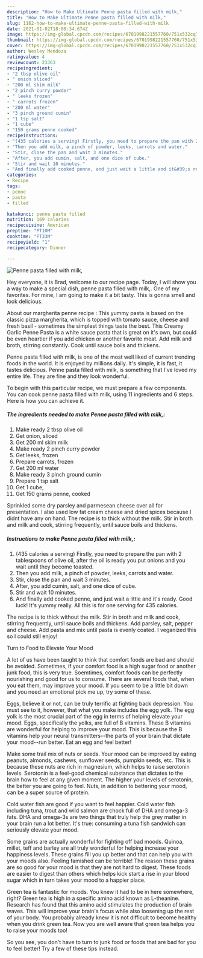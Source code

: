 ```yaml
---
description: "How to Make Ultimate Penne pasta filled with milk,"
title: "How to Make Ultimate Penne pasta filled with milk,"
slug: 1162-how-to-make-ultimate-penne-pasta-filled-with-milk
date: 2021-01-02T18:08:34.674Z
image: https://img-global.cpcdn.com/recipes/6701998221557760/751x532cq70/penne-pasta-filled-with-milk-recipe-main-photo.jpg
thumbnail: https://img-global.cpcdn.com/recipes/6701998221557760/751x532cq70/penne-pasta-filled-with-milk-recipe-main-photo.jpg
cover: https://img-global.cpcdn.com/recipes/6701998221557760/751x532cq70/penne-pasta-filled-with-milk-recipe-main-photo.jpg
author: Wesley Mendoza
ratingvalue: 4
reviewcount: 23363
recipeingredient:
- "2 tbsp olive oil"
- " onion sliced"
- "200 ml skim milk"
- "2 pinch curry powder"
- " leeks frozen"
- " carrots frozen"
- "200 ml water"
- "3 pinch ground cumin"
- "1 tsp salt"
- "1 cube"
- "150 grams penne cooked"
recipeinstructions:
- "(435 calories a serving) Firstly, you need to prepare the pan with 2 tablespoons of olive oil, after the oil is ready you put onions and you wait until they become toasted."
- "Then you add milk, a pinch of powder, leeks, carrots and water."
- "Stir, close the pan and wait 3 minutes."
- "After, you add cumin, salt, and one dice of cube."
- "Stir and wait 10 minutes."
- "And finally add cooked penne, and just wait a little and it&#39;s ready. Good luck! It&#39;s yummy really. All this is for one serving for 435 calories."
categories:
- Recipe
tags:
- penne
- pasta
- filled

katakunci: penne pasta filled 
nutrition: 169 calories
recipecuisine: American
preptime: "PT10M"
cooktime: "PT33M"
recipeyield: "1"
recipecategory: Dinner

---
```



![Penne pasta filled with milk,](https://img-global.cpcdn.com/recipes/6701998221557760/751x532cq70/penne-pasta-filled-with-milk-recipe-main-photo.jpg)

Hey everyone, it is Brad, welcome to our recipe page. Today, I will show you a way to make a special dish, penne pasta filled with milk,. One of my favorites. For mine, I am going to make it a bit tasty. This is gonna smell and look delicious.

About our margherita penne recipe : This yummy pasta is based on the classic pizza margherita, which is topped with tomato sauce, cheese and fresh basil - sometimes the simplest things taste the best. This Creamy Garlic Penne Pasta is a white sauce pasta that is great on it&#39;s own, but could be even heartier if you add chicken or another favorite meat. Add milk and broth, stirring constantly. Cook until sauce boils and thickens.

Penne pasta filled with milk, is one of the most well liked of current trending foods in the world. It is enjoyed by millions daily. It's simple, it is fast, it tastes delicious. Penne pasta filled with milk, is something that I've loved my entire life. They are fine and they look wonderful.


To begin with this particular recipe, we must prepare a few components. You can cook penne pasta filled with milk, using 11 ingredients and 6 steps. Here is how you can achieve it.

<!--inarticleads1-->

##### The ingredients needed to make Penne pasta filled with milk,:

1. Make ready 2 tbsp olive oil
1. Get  onion, sliced
1. Get 200 ml skim milk
1. Make ready 2 pinch curry powder
1. Get  leeks, frozen
1. Prepare  carrots, frozen
1. Get 200 ml water
1. Make ready 3 pinch ground cumin
1. Prepare 1 tsp salt
1. Get 1 cube,
1. Get 150 grams penne, cooked


Sprinkled some dry parsley and parmesean cheese over all for presentation. I also used low fat cream cheese and dried spices because I didnt have any on hand. The recipe is to thick without the milk. Stir in broth and milk and cook, stirring frequently, until sauce boils and thickens. 

<!--inarticleads2-->

##### Instructions to make Penne pasta filled with milk,:

1. (435 calories a serving) Firstly, you need to prepare the pan with 2 tablespoons of olive oil, after the oil is ready you put onions and you wait until they become toasted.
1. Then you add milk, a pinch of powder, leeks, carrots and water.
1. Stir, close the pan and wait 3 minutes.
1. After, you add cumin, salt, and one dice of cube.
1. Stir and wait 10 minutes.
1. And finally add cooked penne, and just wait a little and it&#39;s ready. Good luck! It&#39;s yummy really. All this is for one serving for 435 calories.


The recipe is to thick without the milk. Stir in broth and milk and cook, stirring frequently, until sauce boils and thickens. Add parsley, salt, pepper and cheese. Add pasta and mix until pasta is evenly coated. I veganized this so I could still enjoy! 

Turn to Food to Elevate Your Mood


A lot of us have been taught to think that comfort foods are bad and should be avoided. Sometimes, if your comfort food is a high sugar food or another junk food, this is very true. Soemtimes, comfort foods can be perfectly nourishing and good for us to consume. There are several foods that, when you eat them, may improve your mood. If you seem to be a little bit down and you need an emotional pick me up, try some of these.

Eggs, believe it or not, can be truly terrific at fighting back depression. You must see to it, however, that what you make includes the egg yolk. The egg yolk is the most crucial part of the egg in terms of helping elevate your mood. Eggs, specifically the yolks, are full of B vitamins. These B vitamins are wonderful for helping to improve your mood. This is because the B vitamins help your neural transmitters--the parts of your brain that dictate your mood--run better. Eat an egg and feel better!

Make some trail mix of nuts or seeds. Your mood can be improved by eating peanuts, almonds, cashews, sunflower seeds, pumpkin seeds, etc. This is because these nuts are rich in magnesium, which helps to raise serotonin levels. Serotonin is a feel-good chemical substance that dictates to the brain how to feel at any given moment. The higher your levels of serotonin, the better you are going to feel. Nuts, in addition to bettering your mood, can be a super source of protein.

Cold water fish are good if you want to feel happier. Cold water fish including tuna, trout and wild salmon are chock full of DHA and omega-3 fats. DHA and omega-3s are two things that truly help the grey matter in your brain run a lot better. It's true: consuming a tuna fish sandwich can seriously elevate your mood. 

Some grains are actually wonderful for fighting off bad moods. Quinoa, millet, teff and barley are all truly wonderful for helping increase your happiness levels. These grains fill you up better and that can help you with your moods also. Feeling famished can be terrible! The reason these grains are so good for your mood is that they are not hard to digest. These foods are easier to digest than others which helps kick start a rise in your blood sugar which in turn takes your mood to a happier place.

Green tea is fantastic for moods. You knew it had to be in here somewhere, right? Green tea is high in a specific amino acid known as L-theanine. Research has found that this amino acid stimulates the production of brain waves. This will improve your brain's focus while also loosening up the rest of your body. You probably already knew it is not difficult to become healthy when you drink green tea. Now you are well aware that green tea helps you to raise your moods too!

So you see, you don't have to turn to junk food or foods that are bad for you to feel better! Try  a few  of  these  tips  instead.

